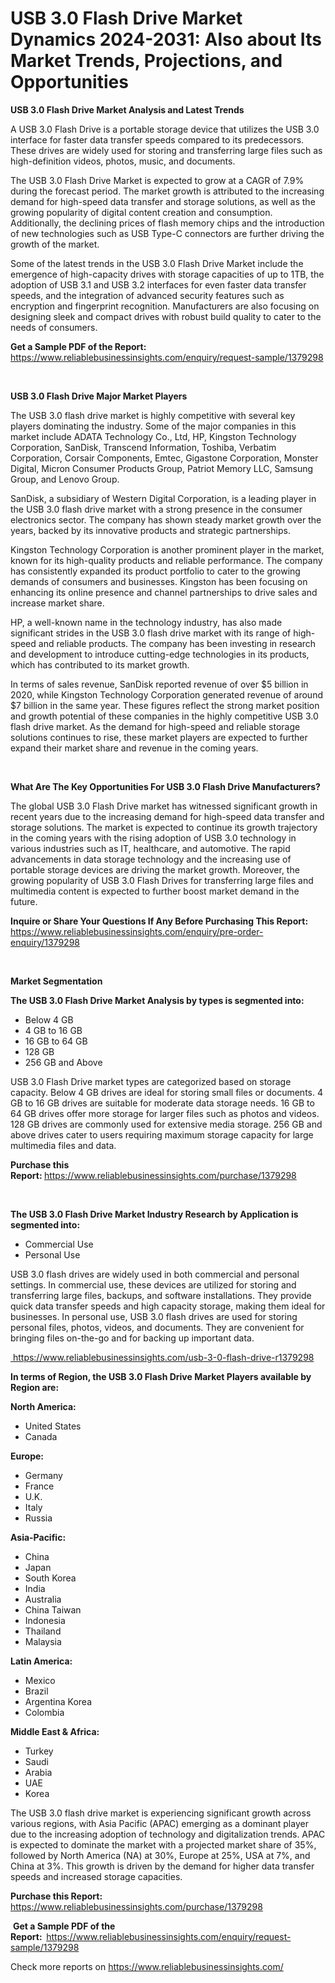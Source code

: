 <p><h1>USB 3.0 Flash Drive Market Dynamics 2024-2031: Also about Its Market Trends, Projections, and Opportunities</h1></p><p><strong>USB 3.0 Flash Drive Market Analysis and Latest Trends</strong></p>
<p><p>A USB 3.0 Flash Drive is a portable storage device that utilizes the USB 3.0 interface for faster data transfer speeds compared to its predecessors. These drives are widely used for storing and transferring large files such as high-definition videos, photos, music, and documents.</p><p>The USB 3.0 Flash Drive Market is expected to grow at a CAGR of 7.9% during the forecast period. The market growth is attributed to the increasing demand for high-speed data transfer and storage solutions, as well as the growing popularity of digital content creation and consumption. Additionally, the declining prices of flash memory chips and the introduction of new technologies such as USB Type-C connectors are further driving the growth of the market.</p><p>Some of the latest trends in the USB 3.0 Flash Drive Market include the emergence of high-capacity drives with storage capacities of up to 1TB, the adoption of USB 3.1 and USB 3.2 interfaces for even faster data transfer speeds, and the integration of advanced security features such as encryption and fingerprint recognition. Manufacturers are also focusing on designing sleek and compact drives with robust build quality to cater to the needs of consumers.</p></p>
<p><strong>Get a Sample PDF of the Report:&nbsp;</strong> <a href="https://www.reliablebusinessinsights.com/enquiry/request-sample/1379298">https://www.reliablebusinessinsights.com/enquiry/request-sample/1379298</a></p>
<p>&nbsp;</p>
<p><strong>USB 3.0 Flash Drive Major Market Players</strong></p>
<p><p>The USB 3.0 flash drive market is highly competitive with several key players dominating the industry. Some of the major companies in this market include ADATA Technology Co., Ltd, HP, Kingston Technology Corporation, SanDisk, Transcend Information, Toshiba, Verbatim Corporation, Corsair Components, Emtec, Gigastone Corporation, Monster Digital, Micron Consumer Products Group, Patriot Memory LLC, Samsung Group, and Lenovo Group.</p><p>SanDisk, a subsidiary of Western Digital Corporation, is a leading player in the USB 3.0 flash drive market with a strong presence in the consumer electronics sector. The company has shown steady market growth over the years, backed by its innovative products and strategic partnerships.</p><p>Kingston Technology Corporation is another prominent player in the market, known for its high-quality products and reliable performance. The company has consistently expanded its product portfolio to cater to the growing demands of consumers and businesses. Kingston has been focusing on enhancing its online presence and channel partnerships to drive sales and increase market share.</p><p>HP, a well-known name in the technology industry, has also made significant strides in the USB 3.0 flash drive market with its range of high-speed and reliable products. The company has been investing in research and development to introduce cutting-edge technologies in its products, which has contributed to its market growth.</p><p>In terms of sales revenue, SanDisk reported revenue of over $5 billion in 2020, while Kingston Technology Corporation generated revenue of around $7 billion in the same year. These figures reflect the strong market position and growth potential of these companies in the highly competitive USB 3.0 flash drive market. As the demand for high-speed and reliable storage solutions continues to rise, these market players are expected to further expand their market share and revenue in the coming years.</p></p>
<p>&nbsp;</p>
<p><strong>What Are The Key Opportunities For USB 3.0 Flash Drive Manufacturers?</strong></p>
<p><p>The global USB 3.0 Flash Drive market has witnessed significant growth in recent years due to the increasing demand for high-speed data transfer and storage solutions. The market is expected to continue its growth trajectory in the coming years with the rising adoption of USB 3.0 technology in various industries such as IT, healthcare, and automotive. The rapid advancements in data storage technology and the increasing use of portable storage devices are driving the market growth. Moreover, the growing popularity of USB 3.0 Flash Drives for transferring large files and multimedia content is expected to further boost market demand in the future.</p></p>
<p><strong>Inquire or Share Your Questions If Any Before Purchasing This Report:</strong> <a href="https://www.reliablebusinessinsights.com/enquiry/pre-order-enquiry/1379298">https://www.reliablebusinessinsights.com/enquiry/pre-order-enquiry/1379298</a></p>
<p>&nbsp;</p>
<p><strong>Market Segmentation</strong></p>
<p><strong>The USB 3.0 Flash Drive Market Analysis by types is segmented into:</strong></p>
<p><ul><li>Below 4 GB</li><li>4 GB to 16 GB</li><li>16 GB to 64 GB</li><li>128 GB</li><li>256 GB and Above</li></ul></p>
<p><p>USB 3.0 Flash Drive market types are categorized based on storage capacity. Below 4 GB drives are ideal for storing small files or documents. 4 GB to 16 GB drives are suitable for moderate data storage needs. 16 GB to 64 GB drives offer more storage for larger files such as photos and videos. 128 GB drives are commonly used for extensive media storage. 256 GB and above drives cater to users requiring maximum storage capacity for large multimedia files and data.</p></p>
<p><strong>Purchase this Report:&nbsp;</strong><a href="https://www.reliablebusinessinsights.com/purchase/1379298">https://www.reliablebusinessinsights.com/purchase/1379298</a></p>
<p>&nbsp;</p>
<p><strong>The USB 3.0 Flash Drive Market Industry Research by Application is segmented into:</strong></p>
<p><ul><li>Commercial Use</li><li>Personal Use</li></ul></p>
<p><p>USB 3.0 flash drives are widely used in both commercial and personal settings. In commercial use, these devices are utilized for storing and transferring large files, backups, and software installations. They provide quick data transfer speeds and high capacity storage, making them ideal for businesses. In personal use, USB 3.0 flash drives are used for storing personal files, photos, videos, and documents. They are convenient for bringing files on-the-go and for backing up important data.</p></p>
<p><a href="https://www.reliablebusinessinsights.com/usb-3-0-flash-drive-r1379298">&nbsp;https://www.reliablebusinessinsights.com/usb-3-0-flash-drive-r1379298</a></p>
<p><strong>In terms of Region, the USB 3.0 Flash Drive Market Players available by Region are:</strong></p>
<p>
    <p> <strong> North America: </strong>
        <ul>
            <li>United States</li>
            <li>Canada</li>
        </ul>
        </p> 
    <p> <strong> Europe: </strong>
        <ul>
            <li>Germany</li>
            <li>France</li>
            <li>U.K.</li>
            <li>Italy</li>
            <li>Russia</li>
        </ul>
        </p> 
    <p> <strong> Asia-Pacific: </strong>
        <ul>
            <li>China</li>
            <li>Japan</li>
            <li>South Korea</li>
            <li>India</li>
            <li>Australia</li>
            <li>China Taiwan</li>
            <li>Indonesia</li>
            <li>Thailand</li>
            <li>Malaysia</li>
        </ul>
        </p> 
    <p> <strong> Latin America: </strong>
        <ul>
            <li>Mexico</li>
            <li>Brazil</li>
            <li>Argentina Korea</li>
            <li>Colombia</li>
        </ul>
        </p> 
    <p> <strong> Middle East & Africa: </strong>
        <ul>
            <li>Turkey</li>
            <li>Saudi</li>
            <li>Arabia</li>
            <li>UAE</li>
            <li>Korea</li>
        </ul>
    </p>
    </p>
<p><p>The USB 3.0 flash drive market is experiencing significant growth across various regions, with Asia Pacific (APAC) emerging as a dominant player due to the increasing adoption of technology and digitalization trends. APAC is expected to dominate the market with a projected market share of 35%, followed by North America (NA) at 30%, Europe at 25%, USA at 7%, and China at 3%. This growth is driven by the demand for higher data transfer speeds and increased storage capacities.</p></p>
<p><strong>Purchase this Report: </strong><a href="https://www.reliablebusinessinsights.com/purchase/1379298">https://www.reliablebusinessinsights.com/purchase/1379298</a></p>
<p>&nbsp;<strong>Get a Sample PDF of the Report:&nbsp;&nbsp;</strong><a href="https://www.reliablebusinessinsights.com/enquiry/request-sample/1379298">https://www.reliablebusinessinsights.com/enquiry/request-sample/1379298</a></p>
<p><strong></strong></p>
<p>Check more reports on <a href="https://www.reliablebusinessinsights.com/">https://www.reliablebusinessinsights.com/</a></p>